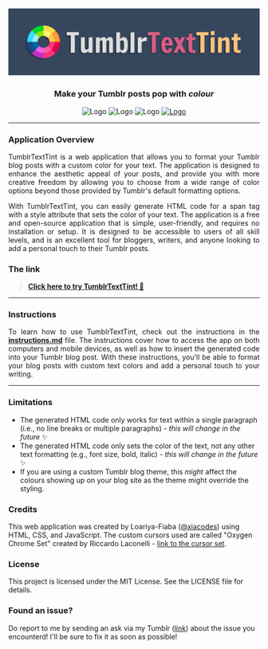 <h3 align="center">
    <img src="images/logo.png" alt="Logo">
</h3>

<h3 align="center">
    Make your Tumblr posts pop with <i>colour</i>
</h3>

<p align="center">
  <img src="https://img.shields.io/bower/l/mi?style=flat-square" alt="Logo">
  <img src="https://img.shields.io/badge/technologies-HTML%2C%20CSS%2C%20JavaScript-%23e1a9eb?style=flat-square" alt="Logo">
    <img src="https://img.shields.io/badge/platform-Tumblr-%2336465d?style=flat-square" alt="Logo">
    <a href="https://xiacodes.tumblr.com/" target="_blank"><img src="https://img.shields.io/badge/contact%20me-my%20blog-%23baaaa0?style=flat-square" alt="Logo"></a>
</p>

-------------

### Application Overview

<p align="justify">TumblrTextTint is a web application that allows you to format your Tumblr blog posts with a custom color for your text. The application is designed to enhance the aesthetic appeal of your posts, and provide you with more creative freedom by allowing you to choose from a wide range of color options beyond those provided by Tumblr's default formatting options.</p>
<p align="justify">With TumblrTextTint, you can easily generate HTML code for a span tag with a style attribute that sets the color of your text. The application is a free and open-source application that is simple, user-friendly, and requires no installation or setup. It is designed to be accessible to users of all skill levels, and is an excellent tool for bloggers, writers, and anyone looking to add a personal touch to their Tumblr posts.</p>

### The link
> **[Click here to try TumblrTextTint! 🔗](https://xiacodes.github.io/TumblrTextTint/)**

-------------

### Instructions

<p align="justify">To learn how to use TumblrTextTint, check out the instructions in the <b><a href="instructions/instructions.md">instructions.md</a></b> file. The instructions cover how to access the app on both computers and mobile devices, as well as how to insert the generated code into your Tumblr blog post. With these instructions, you'll be able to format your blog posts with custom text colors and add a personal touch to your writing.</p>

-------------

### Limitations

- The generated HTML code only works for text within a single paragraph (i.e., no line breaks or multiple paragraphs) _- this will change in the future_ ✨
- The generated HTML code only sets the color of the text, not any other text formatting (e.g., font size, bold, italic) _- this will change in the future_ ✨
- If you are using a custom Tumblr blog theme, this _might_ affect the colours showing up on your blog site as the theme might override the styling.

### Credits

This web application was created by Loariya-Fiaba ([@xiacodes](https://xiacodes.tumblr.com/)) using HTML, CSS, and JavaScript. The custom cursors used are called "Oxygen Chrome Set" created by Riccardo Laconelli - [link to the cursor set](https://www.cursors-4u.com/cursor/2010/12/17/oxygen-chrome-set.html).

### License

This project is licensed under the MIT License. See the LICENSE file for details.

### Found an issue?

Do report to me by sending an ask via my Tumblr ([link](https://xiacodes.tumblr.com/ask)) about the issue you encounterd! I'll be sure to fix it as soon as possible!
